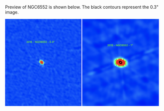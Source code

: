 Preview of NGC6552 is shown below. The black contours represent the 0.3" image. 

![NGC6552](NGC6552.png "NGC6552")


